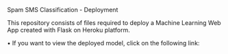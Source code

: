 Spam SMS Classification - Deployment

This repository consists of files required to deploy a Machine Learning Web App created with Flask on Heroku platform.

• If you want to view the deployed model, click on the following link:
